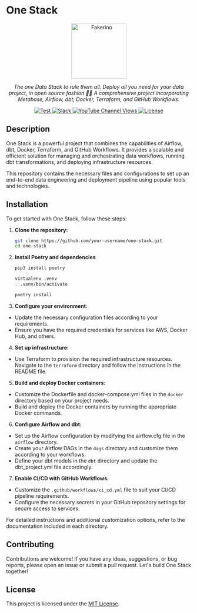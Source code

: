 # One Stack

<p align="center">
  <a href="https://onestack.alfreditus.corp"><img src="https://s3.eu-west-2.amazonaws.com/static.alfreditus.corp/logo-color.svg" alt="Fakerino" width="150" height="150"></a>
</p>
<p align="center">
<em>The one Data Stack to rule them all. Deploy all you need for your data project, in open source fashion 🚀🌐 A comprehensive project incorporating Metabase, Airflow, dbt, Docker, Terraform, and GitHub Workflows. </em>
</p>
<p align="center">
<a href="https://github.com/alfredosa/onestack" target="_blank">
    <img src="https://img.shields.io/github/stars/alfredosa/onestack?style=social&label=Star&maxAge=2592000" alt="Test">
</a>
<a href="https://onestack.slack.com/" target="_blank">
    <img src="https://img.shields.io/badge/slack-join-white.svg?logo=slack" alt="Slack">
</a>
<a href="https://www.youtube.com/watch?v=5ula1NjaHUA&ab_channel=PortalPostMalone" target="_blank">
    <img alt="YouTube Channel Views" src="https://img.shields.io/youtube/channel/views/5ula1NjaHUA?style=social">
</a>
<a href="https://github.com/alfredosa/onestack/tree/master/docs/project-overview/licenses" target="_blank">
    <img src="https://img.shields.io/static/v1?label=license&message=MIT&color=white" alt="License">
</a>
</p>

## Description

One Stack is a powerful project that combines the capabilities of Airflow, dbt, Docker, Terraform, and GitHub Workflows. It provides a scalable and efficient solution for managing and orchestrating data workflows, running dbt transformations, and deploying infrastructure resources.

This repository contains the necessary files and configurations to set up an end-to-end data engineering and deployment pipeline using popular tools and technologies.

## Installation

To get started with One Stack, follow these steps:

1. **Clone the repository:**
   ```bash
   git clone https://github.com/your-username/one-stack.git
   cd one-stack
   ```

2. **Install Poetry and dependencies**
    ```bash
    pip3 install poetry 

    virtualenv .venv
    . .venv/bin/activate

    poetry install
    ```

3. **Configure your environment:**
- Update the necessary configuration files according to your requirements.
- Ensure you have the required credentials for services like AWS, Docker Hub, and others.

4. **Set up infrastructure:**
- Use Terraform to provision the required infrastructure resources. Navigate to the `terraform` directory and follow the instructions in the README file.

5. **Build and deploy Docker containers:**
- Customize the Dockerfile and docker-compose.yml files in the `docker` directory based on your project needs.
- Build and deploy the Docker containers by running the appropriate Docker commands.

6. **Configure Airflow and dbt:**
- Set up the Airflow configuration by modifying the airflow.cfg file in the `airflow` directory.
- Create your Airflow DAGs in the `dags` directory and customize them according to your workflows.
- Define your dbt models in the `dbt` directory and update the dbt_project.yml file accordingly.

7. **Enable CI/CD with GitHub Workflows:**
- Customize the `.github/workflows/ci_cd.yml` file to suit your CI/CD pipeline requirements.
- Configure the necessary secrets in your GitHub repository settings for secure access to services.

For detailed instructions and additional customization options, refer to the documentation included in each directory.

## Contributing

Contributions are welcome! If you have any ideas, suggestions, or bug reports, please open an issue or submit a pull request. Let's build One Stack together!

## License

This project is licensed under the [MIT License](LICENSE).

